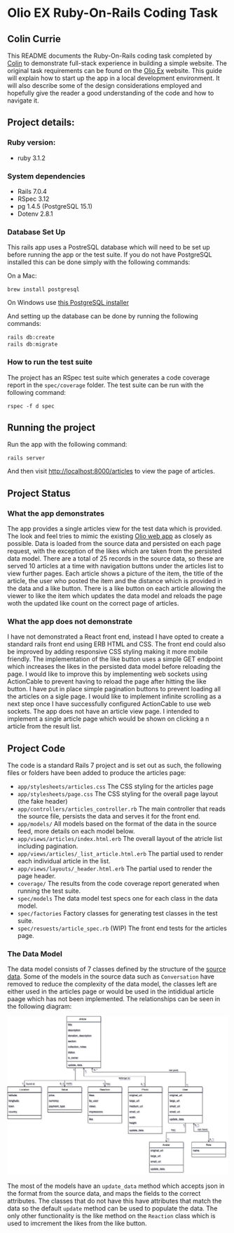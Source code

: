 # Olio EX Ruby-On-Rails Coding Task
## Colin Currie

This README documents the Ruby-On-Rails coding task completed by [Colin](mailto:colin_currieself.hotmail.com) to demonstrate full-stack experience in building a simple website. The original task requirements can be found on the [Olio Ex](https://tech.olioex.com/rails-coding-task.html) website. This guide will explain how to start up the app in a local development environment. It will also describe some of the design considerations employed and hopefully give the reader a good understanding of the code and how to navigate it.

## Project details:

### Ruby version:
* ruby 3.1.2

### System dependencies
* Rails 7.0.4
* RSpec 3.12
* pg 1.4.5 (PostgreSQL 15.1)
* Dotenv 2.8.1

### Database Set Up

This rails app uses a PostreSQL database which will need to be set up before running the app or the test suite. If you do not have PostgreSQL installed this can be done simply with the following commands:

On a Mac:

    brew install postgresql

On Windows use [this PostgreSQL installer](https://www.postgresql.org/download/windows/)

And setting up the database can be done by running the following commands:

    rails db:create
    rails db:migrate

### How to run the test suite

The project has an RSpec test suite which generates a code coverage report in the `spec/coverage` folder. The test suite can be run with the following command:

    rspec -f d spec

## Running the project

Run the app with the following command:

    rails server

And then visit [http://localhost:8000/articles](http://localhost:8000/articles) to view the page of articles.

## Project Status

### What the app demonstrates
The app provides a single articles view for the test data which is provided.
The look and feel tries to mimic the existing [Olio web app](https://web.olioex.com/articles) as closely as possible.
Data is loaded from the source data and persisted on each page request, with the exception of the likes which are taken from the persisted data model.
There are a total of 25 records in the source data, so these are served 10 articles at a time with navigation buttons under the articles list to view further pages.
Each article shows a picture of the item, the title of the article, the user who posted the item and the distance which is provided in the data and a like button.
There is a like button on each article allowing the viewer to like the item which updates the data model and reloads the page woth the updated like count on the correct page of articles.

### What the app does not demonstrate
I have not demonstrated a React front end, instead I have opted to create a standard rails front end using ERB HTML and CSS.
The front end could also be improved by adding responsive CSS styling making it more mobile friendly.
The implementation of the like button uses a simple GET endpoint which increases the likes in the persisted data model before reloading the page. I would like to improve this by implementing web sockets using ActionCable to prevent having to reload the page after hitting the like button.
I have put in place simple pagination buttons to prevent loading all the articles on a sigle page. I would like to implement infinite scrolling as a next step once I have successfully configured ActionCable to use web sockets.
The app does not have an article view page. I intended to implement a single article page which would be shown on clicking a n article from the result list.

## Project Code

The code is a standard Rails 7 project and is set out as such, the following files or folders have been added to produce the articles page:

- `app/stylesheets/articles.css` The CSS styling for the articles page
- `app/stylesheets/page.css` The CSS styling for the overall page layout (the fake header)
- `app/controllers/articles_controller.rb` The main controller that reads the source file, persists the data and serves it for the front end.
- `app/models/` All models based on the format of the data in the source feed, more details on each model below.
- `app/views/articles/index.html.erb` The overall layout of the atricle list including pagination.
- `app/views/articles/_list_article.html.erb` The partial used to render each individual article in the list.
- `app/views/layouts/_header.html.erb` The partial used to render the page header.
- `coverage/` The results from the code coverage report generated when running the test suite.
- `spec/models` The data model test specs one for each class in the data model.
- `spec/factories` Factory classes for generating test classes in the test suite.
- `spec/resuests/article_spec.rb` (WIP) The front end tests for the articles page.

### The Data Model

The data model consists of 7 classes defined by the structure of the [source data](https://s3-eu-west-1.amazonaws.com/olio-staging-images/developer/test-articles-v4.json). Some of the models in the source data such as `Conversation` have removed to reduce the complexity of the data model, the classes left are either used in the articles page or would be used in the intididual article paage which has not been implemented. The relationships can be seen in the following diagram:

![Data Model](data_model.png)

The most of the models have an `update_data` method which accepts json in the format from the source data, and maps the fields to the correct attributes. The classes that do not have this have attributes that match the data so the default `update` method can be used to populate the data. The only other functionality is the like method on the `Reaction` class which is used to imcrement the likes from the like button.
